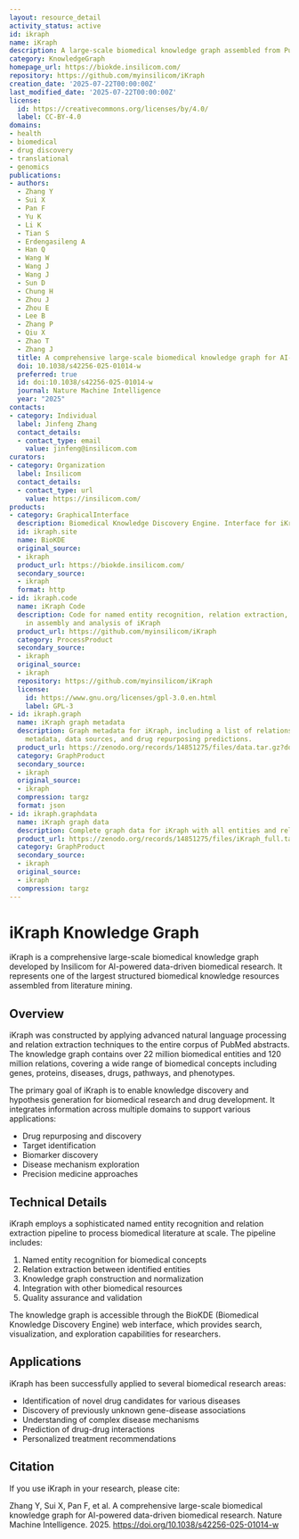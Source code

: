 ```yaml
---
layout: resource_detail
activity_status: active
id: ikraph
name: iKraph
description: A large-scale biomedical knowledge graph assembled from PubMed abstracts, containing over 22 million entities and 120 million relations.
category: KnowledgeGraph
homepage_url: https://biokde.insilicom.com/
repository: https://github.com/myinsilicom/iKraph
creation_date: '2025-07-22T00:00:00Z'
last_modified_date: '2025-07-22T00:00:00Z'
license:
  id: https://creativecommons.org/licenses/by/4.0/
  label: CC-BY-4.0
domains:
- health
- biomedical
- drug discovery
- translational
- genomics
publications:
- authors:
  - Zhang Y
  - Sui X
  - Pan F
  - Yu K
  - Li K
  - Tian S
  - Erdengasileng A
  - Han Q
  - Wang W
  - Wang J
  - Wang J
  - Sun D
  - Chung H
  - Zhou J
  - Zhou E
  - Lee B
  - Zhang P
  - Qiu X
  - Zhao T
  - Zhang J
  title: A comprehensive large-scale biomedical knowledge graph for AI-powered data-driven biomedical research
  doi: 10.1038/s42256-025-01014-w
  preferred: true
  id: doi:10.1038/s42256-025-01014-w
  journal: Nature Machine Intelligence
  year: "2025"
contacts:
- category: Individual
  label: Jinfeng Zhang
  contact_details:
  - contact_type: email
    value: jinfeng@insilicom.com
curators:
- category: Organization
  label: Insilicom
  contact_details:
  - contact_type: url
    value: https://insilicom.com/
products:
- category: GraphicalInterface
  description: Biomedical Knowledge Discovery Engine. Interface for iKraph with search, visualization, and exploration capabilities.
  id: ikraph.site
  name: BioKDE
  original_source:
  - ikraph
  product_url: https://biokde.insilicom.com/
  secondary_source:
  - ikraph
  format: http
- id: ikraph.code
  name: iKraph Code
  description: Code for named entity recognition, relation extraction, and drug repurposing
    in assembly and analysis of iKraph
  product_url: https://github.com/myinsilicom/iKraph
  category: ProcessProduct
  secondary_source:
  - ikraph
  original_source:
  - ikraph
  repository: https://github.com/myinsilicom/iKraph
  license:
    id: https://www.gnu.org/licenses/gpl-3.0.en.html
    label: GPL-3
- id: ikraph.graph
  name: iKraph graph metadata
  description: Graph metadata for iKraph, including a list of relations, entity type-specific
    metadata, data sources, and drug repurposing predictions.
  product_url: https://zenodo.org/records/14851275/files/data.tar.gz?download=1
  category: GraphProduct
  secondary_source:
  - ikraph
  original_source:
  - ikraph
  compression: targz
  format: json
- id: ikraph.graphdata
  name: iKraph graph data
  description: Complete graph data for iKraph with all entities and relations extracted from PubMed abstracts
  product_url: https://zenodo.org/records/14851275/files/iKraph_full.tar.gz?download=1
  category: GraphProduct
  secondary_source:
  - ikraph
  original_source:
  - ikraph
  compression: targz
---
```


# iKraph Knowledge Graph

iKraph is a comprehensive large-scale biomedical knowledge graph developed by Insilicom for AI-powered data-driven biomedical research. It represents one of the largest structured biomedical knowledge resources assembled from literature mining.

## Overview

iKraph was constructed by applying advanced natural language processing and relation extraction techniques to the entire corpus of PubMed abstracts. The knowledge graph contains over 22 million biomedical entities and 120 million relations, covering a wide range of biomedical concepts including genes, proteins, diseases, drugs, pathways, and phenotypes.

The primary goal of iKraph is to enable knowledge discovery and hypothesis generation for biomedical research and drug development. It integrates information across multiple domains to support various applications:

- Drug repurposing and discovery
- Target identification
- Biomarker discovery
- Disease mechanism exploration
- Precision medicine approaches

## Technical Details

iKraph employs a sophisticated named entity recognition and relation extraction pipeline to process biomedical literature at scale. The pipeline includes:

1. Named entity recognition for biomedical concepts
2. Relation extraction between identified entities
3. Knowledge graph construction and normalization
4. Integration with other biomedical resources
5. Quality assurance and validation

The knowledge graph is accessible through the BioKDE (Biomedical Knowledge Discovery Engine) web interface, which provides search, visualization, and exploration capabilities for researchers.

## Applications

iKraph has been successfully applied to several biomedical research areas:

- Identification of novel drug candidates for various diseases
- Discovery of previously unknown gene-disease associations
- Understanding of complex disease mechanisms
- Prediction of drug-drug interactions
- Personalized treatment recommendations

## Citation

If you use iKraph in your research, please cite:

Zhang Y, Sui X, Pan F, et al. A comprehensive large-scale biomedical knowledge graph for AI-powered data-driven biomedical research. Nature Machine Intelligence. 2025. https://doi.org/10.1038/s42256-025-01014-w